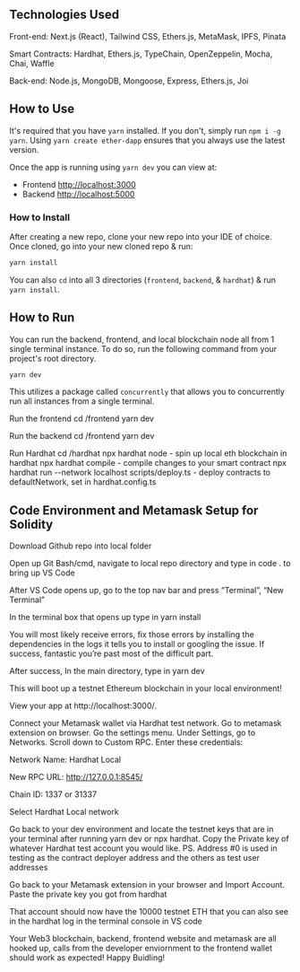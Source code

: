 ## Technologies Used

Front-end:
Next.js (React), Tailwind CSS, Ethers.js, MetaMask, IPFS, Pinata

Smart Contracts:
Hardhat, Ethers.js, TypeChain, OpenZeppelin, Mocha, Chai, Waffle

Back-end:
Node.js, MongoDB, Mongoose, Express, Ethers.js, Joi

## How to Use

It's required that you have `yarn` installed. If you don't, simply run `npm i -g yarn`.
Using `yarn create ether-dapp` ensures that you always use the latest version.

Once the app is running using `yarn dev` you can view at:

- Frontend <http://localhost:3000>
- Backend <http://localhost:5000>

### How to Install

After creating a new repo, clone your new repo into your IDE of choice.
Once cloned, go into your new cloned repo & run:

```bash
yarn install
```

You can also `cd` into all 3 directories (`frontend`, `backend`, & `hardhat`) & run `yarn install`.

## How to Run

You can run the backend, frontend, and local blockchain node all from 1 single terminal instance.
To do so, run the following command from your project's root directory.

```bash
yarn dev
```

This utilizes a package called `concurrently` that allows you to concurrently run all instances from a single terminal.

Run the frontend
cd /frontend
yarn dev

Run the backend
cd /frontend
yarn dev

Run Hardhat
cd /hardhat
npx hardhat node - spin up local eth blockchain in hardhat
npx hardhat compile - compile changes to your smart contract
npx hardhat run --network localhost scripts/deploy.ts - deploy contracts to defaultNetwork, set in hardhat.config.ts


## Code Environment and Metamask Setup for Solidity

Download Github repo into local folder

Open up Git Bash/cmd, navigate to local repo directory and type in code . to bring up VS Code

After VS Code opens up, go to the top nav bar and press “Terminal”, “New Terminal”

In the terminal box that opens up type in yarn install

You will most likely receive errors, fix those errors by installing the dependencies in the logs it tells you to install or googling the issue. If success, fantastic you’re past most of the difficult part.

After success, In the main directory, type in yarn dev

This will boot up a testnet Ethereum blockchain in your local environment!

View your app at http://localhost:3000/. 

Connect your Metamask wallet via Hardhat test network. Go to metamask extension on browser. Go the settings menu. Under Settings, go to Networks. Scroll down to Custom RPC. Enter these credentials:

Network Name: Hardhat Local

New RPC URL: http://127.0.0.1:8545/

Chain ID: 1337 or 31337

Select Hardhat Local network

Go back to your dev environment and locate the testnet keys that are in your terminal after running yarn dev or npx hardhat. Copy the Private key of whatever Hardhat test account you would like. PS. Address #0 is used in testing as the contract deployer address and the others as test user addresses

Go back to your Metamask extension in your browser and Import Account. Paste the private key you got from hardhat

That account should now have the 10000 testnet ETH that you can also see in the hardhat log in the terminal console in VS code

Your Web3 blockchain, backend, frontend website and metamask are all hooked up, calls from the developer enviornment to the frontend wallet should work as expected! Happy Buidling!
